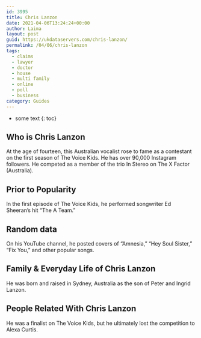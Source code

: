 ```yaml
---
id: 3995
title: Chris Lanzon
date: 2021-04-06T13:24:24+00:00
author: Laima
layout: post
guid: https://ukdataservers.com/chris-lanzon/
permalink: /04/06/chris-lanzon
tags:
  - claims
  - lawyer
  - doctor
  - house
  - multi family
  - online
  - poll
  - business
category: Guides
---
```


* some text
{: toc}


## Who is Chris Lanzon
                  
                  
                  
At the age of fourteen, this Australian vocalist rose to fame as a contestant on the first season of The Voice Kids. He has over 90,000 Instagram followers. He competed as a member of the trio In Stereo on The X Factor (Australia). 
                  
              
            
              
            
                
                
                
## Prior to Popularity
                  
                  
                  
In the first episode of The Voice Kids, he performed songwriter Ed Sheeran&#8217;s hit &#8220;The A Team.&#8221; 
                  
              
            
              
            
                
                
                
## Random data
                  
                  
                  
On his YouTube channel, he posted covers of &#8220;Amnesia,&#8221; &#8220;Hey Soul Sister,&#8221; &#8220;Fix You,&#8221; and other popular songs. 
                  
              
            
              
            
                
                
                
## Family & Everyday Life of Chris Lanzon
                  
                  
                  
He was born and raised in Sydney, Australia as the son of Peter and Ingrid Lanzon. 
                  
              
            
              
            
                
                
                
## People Related With Chris Lanzon
                  
                  
                  
He was a finalist on The Voice Kids, but he ultimately lost the competition to Alexa Curtis. 
                  
              
            
              
            
                
              
            
              
              
            
            
              
            
          
          
          